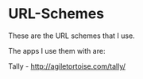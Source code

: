 URL-Schemes
===========
These are the URL schemes that I use.

The apps I use them with are:

Tally - http://agiletortoise.com/tally/

